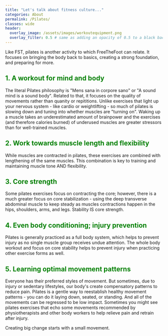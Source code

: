 ```yaml
---
title: "Let's talk about fitness culture..."
categories: About
permalink: /Pilates/
classes: wide
header:
  overlay_image: /assets/images/workoutequipment.png
  overlay_filter: 0.5 # same as adding an opacity of 0.5 to a black background
---
```


Like FST, pilates is another activity to which FreeTheFoot can relate. It focuses on bringing the body back to basics, creating a strong foundation, and preparing for more. 

<h2 style="color: green;">1. A workout for mind and body</h2> 
<p>The literal Pilates philosophy is "Mens sana in corpore sano" or "A sound mind is a sound body". Related to that, it focuses on the quality of movements rather than quanity or repititions. Unlike exercises that light up your nervous system - like cardio or weightlifting - so much of pilates is slowing down and tuning into whether muscles are "turning on". Waking up a muscle takes an underestimated amount of brainpower and the exercises (and therefore calories burned) of underused muscles are greater stressors than for well-trained muscles.</p> 

<h2 style="color: green;">2. Work towards muscle length and flexibility</h2>
<p>While muscles are contracted in pilates, these exercises are combined with lengthening of the same muscles. This combination is key to training and maintaining muscle tone AND flexibility.</p>

<h2 style="color: green;">3. Core strength</h2>
<p>Some pilates exercises focus on contracting the core; however, there is a much greater focus on core stabilization - using the deep transverse abdominal muscle to keep steady as muscles contractions happen in the hips, shoulders, arms, and legs. Stability IS core strength.</p>

<h2 style="color: green;">4. Even body conditioning; injury prevention</h2>
<p>Pilates is generally practiced as a full body system, which helps to prevent injury as no single muscle group receives undue attention. The whole body workout and focus on core stability helps to prevent injury when practicing other exercise forms as well.</p>

<h2 style="color: green;">5. Learning optimal movement patterns</h2>
<p>Everyone has their preferred styles of movement. But sometimes, due to injury or sedentary lifestyles, our body's create compensatory patterns to reduce pain. Pilates is a gentle way to reestablish healthy movement patterns - you can do it laying down, seated, or standing. And all of the movements can be regressed to be low impact. Sometimes you might see pilates exercises that echo some movements recommended by physiotherapists and other body workers to help relieve pain and retrain after injury.</p> 

Creating big change starts with a small movement.  




